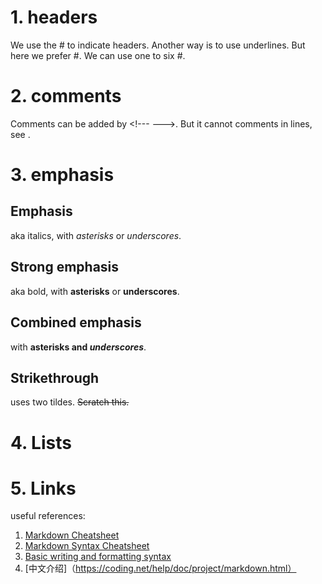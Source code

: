 # 1. headers
We use the \# to indicate headers. Another way is to use underlines. But here we prefer \#. We can use one to six \#.

# 2. comments
<!---  Those words are comments --->
<!--- 
   first comment
   second comment
--->
Comments can be added by \<!--- --->. But it cannot comments in lines, see <!--- --->. 

# 3. emphasis
## Emphasis
aka italics, with *asterisks* or _underscores_.
## Strong emphasis 
aka bold, with **asterisks** or __underscores__.
## Combined emphasis
with **asterisks and _underscores_**.
## Strikethrough
uses two tildes. ~~Scratch this.~~

# 4. Lists

# 5. Links
useful references:
1. [Markdown Cheatsheet](https://github.com/adam-p/markdown-here/wiki/Markdown-Cheatsheet#videos)
2. [Markdown Syntax Cheatsheet](https://guides.github.com/pdfs/markdown-cheatsheet-online.pdf)
3. [Basic writing and formatting syntax](https://help.github.com/articles/basic-writing-and-formatting-syntax/)
4. [中文介绍]（https://coding.net/help/doc/project/markdown.html）
